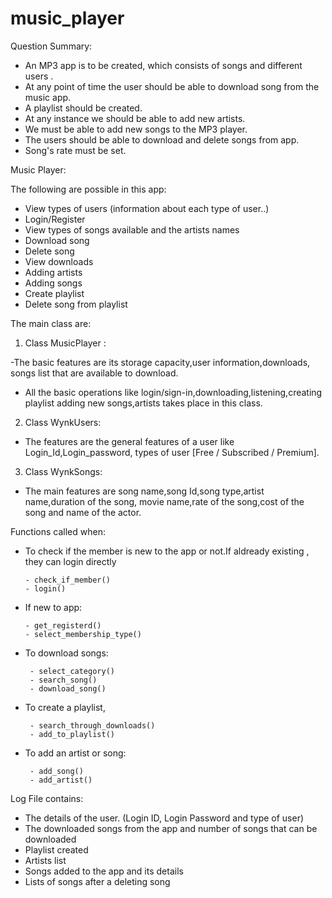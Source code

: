 # music_player
Question Summary:

- An MP3 app is to be created, which consists of songs  and  different users .
- At any point of time the user should be able to download song from the music app.
- A playlist should be created.
- At any instance we  should be able to add new artists.
- We must be able to add new songs to the MP3 player.
- The users should be able to download and delete songs from app.
- Song's rate must be set.


Music Player:


The following are possible in this app:

- View types of users (information about each type of user..)
- Login/Register
- View types of songs available and the artists names
- Download song
- Delete song
- View downloads
- Adding artists
- Adding songs
- Create playlist
- Delete song from playlist

The main class are:

1. Class MusicPlayer :

-The basic features  are its storage capacity,user information,downloads,
 songs list that are available to download.

- All the basic operations like login/sign-in,downloading,listening,creating playlist
  adding new songs,artists takes place in this class.

2. Class WynkUsers:

- The features  are the general features of a user like Login_Id,Login_password,
  types of user [Free / Subscribed / Premium].

3. Class WynkSongs:

- The main features are song name,song Id,song type,artist name,duration of the song,
  movie name,rate of the song,cost of the song and name of the actor.
 

Functions called when:

- To check if the member is new to the app or not.If aldready existing , 
  they can login directly

      - check_if_member()
      - login()

- If new to app:

      - get_registerd()
      -	select_membership_type()

- To download songs:

       - select_category()
       - search_song()
       - download_song()

- To create a playlist,

       - search_through_downloads()
       - add_to_playlist()

- To add an artist or song:

       - add_song()
       - add_artist()


Log File contains:

- The details of the user. (Login ID, Login Password and type of user)
- The downloaded songs from the app and number of songs that can be downloaded
- Playlist created
- Artists list
- Songs added to the app and its details
- Lists of songs after a deleting song
